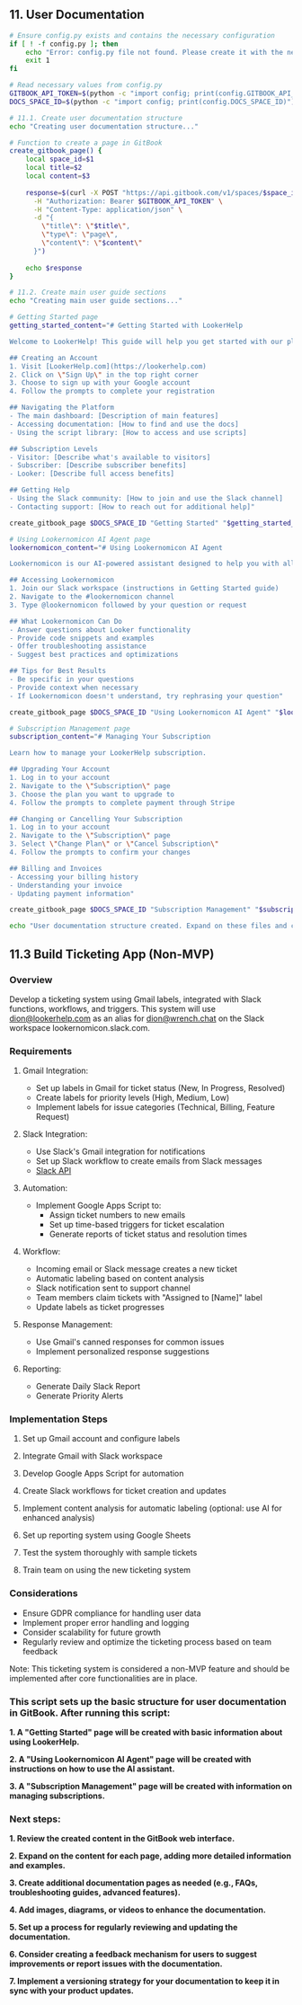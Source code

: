 ## 11. User Documentation

```bash
# Ensure config.py exists and contains the necessary configuration
if [ ! -f config.py ]; then
    echo "Error: config.py file not found. Please create it with the necessary configuration."
    exit 1
fi

# Read necessary values from config.py
GITBOOK_API_TOKEN=$(python -c "import config; print(config.GITBOOK_API_TOKEN)")
DOCS_SPACE_ID=$(python -c "import config; print(config.DOCS_SPACE_ID)")

# 11.1. Create user documentation structure
echo "Creating user documentation structure..."

# Function to create a page in GitBook
create_gitbook_page() {
    local space_id=$1
    local title=$2
    local content=$3
    
    response=$(curl -X POST "https://api.gitbook.com/v1/spaces/$space_id/content" \
      -H "Authorization: Bearer $GITBOOK_API_TOKEN" \
      -H "Content-Type: application/json" \
      -d "{
        \"title\": \"$title\",
        \"type\": \"page\",
        \"content\": \"$content\"
      }")
    
    echo $response
}

# 11.2. Create main user guide sections
echo "Creating main user guide sections..."

# Getting Started page
getting_started_content="# Getting Started with LookerHelp

Welcome to LookerHelp! This guide will help you get started with our platform.

## Creating an Account
1. Visit [LookerHelp.com](https://lookerhelp.com)
2. Click on \"Sign Up\" in the top right corner
3. Choose to sign up with your Google account
4. Follow the prompts to complete your registration

## Navigating the Platform
- The main dashboard: [Description of main features]
- Accessing documentation: [How to find and use the docs]
- Using the script library: [How to access and use scripts]

## Subscription Levels
- Visitor: [Describe what's available to visitors]
- Subscriber: [Describe subscriber benefits]
- Looker: [Describe full access benefits]

## Getting Help
- Using the Slack community: [How to join and use the Slack channel]
- Contacting support: [How to reach out for additional help]"

create_gitbook_page $DOCS_SPACE_ID "Getting Started" "$getting_started_content"

# Using Lookernomicon AI Agent page
lookernomicon_content="# Using Lookernomicon AI Agent

Lookernomicon is our AI-powered assistant designed to help you with all things Looker.

## Accessing Lookernomicon
1. Join our Slack workspace (instructions in Getting Started guide)
2. Navigate to the #lookernomicon channel
3. Type @lookernomicon followed by your question or request

## What Lookernomicon Can Do
- Answer questions about Looker functionality
- Provide code snippets and examples
- Offer troubleshooting assistance
- Suggest best practices and optimizations

## Tips for Best Results
- Be specific in your questions
- Provide context when necessary
- If Lookernomicon doesn't understand, try rephrasing your question"

create_gitbook_page $DOCS_SPACE_ID "Using Lookernomicon AI Agent" "$lookernomicon_content"

# Subscription Management page
subscription_content="# Managing Your Subscription

Learn how to manage your LookerHelp subscription.

## Upgrading Your Account
1. Log in to your account
2. Navigate to the \"Subscription\" page
3. Choose the plan you want to upgrade to
4. Follow the prompts to complete payment through Stripe

## Changing or Cancelling Your Subscription
1. Log in to your account
2. Navigate to the \"Subscription\" page
3. Select \"Change Plan\" or \"Cancel Subscription\"
4. Follow the prompts to confirm your changes

## Billing and Invoices
- Accessing your billing history
- Understanding your invoice
- Updating payment information"

create_gitbook_page $DOCS_SPACE_ID "Subscription Management" "$subscription_content"

echo "User documentation structure created. Expand on these files and create additional documentation as needed."
```

## 11.3 Build Ticketing App (Non-MVP)

### Overview
Develop a ticketing system using Gmail labels, integrated with Slack functions, workflows, and triggers. This system will use dion@lookerhelp.com as an alias for dion@wrench.chat on the Slack workspace lookernomicon.slack.com.

### Requirements

1. Gmail Integration:
   - Set up labels in Gmail for ticket status (New, In Progress, Resolved)
   - Create labels for priority levels (High, Medium, Low)
   - Implement labels for issue categories (Technical, Billing, Feature Request)

2. Slack Integration:
   - Use Slack's Gmail integration for notifications
   - Set up Slack workflow to create emails from Slack messages
   - [Slack API](https://api.slack.com/#)

3. Automation:
   - Implement Google Apps Script to:
     - Assign ticket numbers to new emails
     - Set up time-based triggers for ticket escalation
     - Generate reports of ticket status and resolution times

4. Workflow:
   - Incoming email or Slack message creates a new ticket
   - Automatic labeling based on content analysis
   - Slack notification sent to support channel
   - Team members claim tickets with "Assigned to [Name]" label
   - Update labels as ticket progresses

5. Response Management:
   - Use Gmail's canned responses for common issues
   - Implement personalized response suggestions

6. Reporting:
   - Generate Daily Slack Report
   - Generate Priority Alerts

### Implementation Steps

1. Set up Gmail account and configure labels

2. Integrate Gmail with Slack workspace

3. Develop Google Apps Script for automation

4. Create Slack workflows for ticket creation and updates

5. Implement content analysis for automatic labeling (optional: use AI for enhanced analysis)

6. Set up reporting system using Google Sheets

7. Test the system thoroughly with sample tickets

8. Train team on using the new ticketing system

### Considerations

- Ensure GDPR compliance for handling user data
- Implement proper error handling and logging
- Consider scalability for future growth
- Regularly review and optimize the ticketing process based on team feedback

Note: This ticketing system is considered a non-MVP feature and should be implemented after core functionalities are in place.

### This script sets up the basic structure for user documentation in GitBook. After running this script:

**1. A "Getting Started" page will be created with basic information about using LookerHelp.**

**2. A "Using Lookernomicon AI Agent" page will be created with instructions on how to use the AI assistant.**

**3. A "Subscription Management" page will be created with information on managing subscriptions.**

### Next steps:

**1. Review the created content in the GitBook web interface.**

**2. Expand on the content for each page, adding more detailed information and examples.**

**3. Create additional documentation pages as needed (e.g., FAQs, troubleshooting guides, advanced features).**

**4. Add images, diagrams, or videos to enhance the documentation.**

**5. Set up a process for regularly reviewing and updating the documentation.**

**6. Consider creating a feedback mechanism for users to suggest improvements or report issues with the documentation.**

**7. Implement a versioning strategy for your documentation to keep it in sync with your product updates.**
